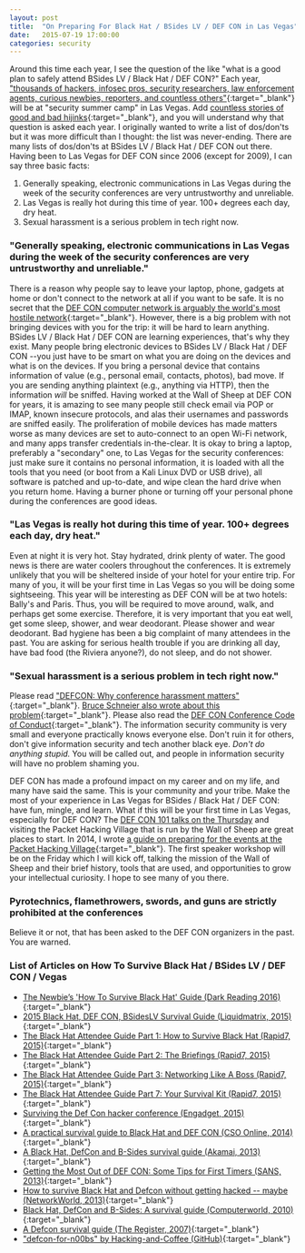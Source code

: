 ```yaml
---
layout: post
title:  "On Preparing For Black Hat / BSides LV / DEF CON in Las Vegas"
date:   2015-07-19 17:00:00
categories: security
---
```


Around this time each year, I see the question of the like "what is a good plan to safely attend BSides LV / Black Hat / DEF CON?"  Each year, ["thousands of hackers, infosec pros, security researchers, law enforcement agents, curious newbies, reporters, and countless others"](https://pen-testing.sans.org/blog/2013/06/28/getting-the-most-out-of-def-con-some-tips-for-first-timers){:target="_blank"} will be at "security summer camp" in Las Vegas.  Add [countless stories of good and bad hijinks](http://motherboard.vice.com/blog/how-to-get-hacked-at-defcon){:target="_blank"}, and you will understand why that question is asked each year.  I originally wanted to write a list of dos/don'ts but it was more difficult than I thought: the list was never-ending.  There are many lists of dos/don'ts at BSides LV / Black Hat / DEF CON out there.  Having been to Las Vegas for DEF CON since 2006 (except for 2009), I can say three basic facts:

1. Generally speaking, electronic communications in Las Vegas during the week of the security conferences are very untrustworthy and unreliable.
2. Las Vegas is really hot during this time of year.  100+ degrees each day, dry heat.
3. Sexual harassment is a serious problem in tech right now.

### "Generally speaking, electronic communications in Las Vegas during the week of the security conferences are very untrustworthy and unreliable."
There is a reason why people say to leave your laptop, phone, gadgets at home or don't connect to the network at all if you want to be safe.  It is no secret that the [DEF CON computer network is arguably the world's most hostile network](http://www.wired.com/2009/08/inside-the-worlds-most-hostile-network/){:target="_blank"}. However, there is a big problem with not bringing devices with you for the trip: it will be hard to learn anything.  BSides LV / Black Hat / DEF CON are learning experiences, that's why they exist.  Many people bring electronic devices to BSides LV / Black Hat / DEF CON --you just have to be smart on what you are doing on the devices and what is on the devices.  If you bring a personal device that contains information of value (e.g., personal email, contacts, photos), bad move.  If you are sending anything plaintext (e.g., anything via HTTP), then the information _will_ be sniffed.  Having worked at the Wall of Sheep at DEF CON for years, it is amazing to see many people still check email via POP or IMAP, known insecure protocols, and alas their usernames and passwords are sniffed easily.  The proliferation of mobile devices has made matters worse as many devices are set to auto-connect to an open Wi-Fi network, and many apps transfer credentials in-the-clear.  It is okay to bring a laptop, preferably a "secondary" one, to Las Vegas for the security conferences: just make sure it contains no personal information, it is loaded with all the tools that you need (or boot from a Kali Linux DVD or USB drive), all software is patched and up-to-date, and wipe clean the hard drive when you return home.  Having a burner phone or turning off your personal phone during the conferences are good ideas.

### "Las Vegas is really hot during this time of year.  100+ degrees each day, dry heat."
Even at night it is very hot.  Stay hydrated, drink plenty of water.  The good news is there are water coolers throughout the conferences.  It is extremely unlikely that you will be sheltered inside of your hotel for your entire trip.  For many of you, it will be your first time in Las Vegas so you will be doing some sightseeing.  This year will be interesting as DEF CON will be at two hotels: Bally's and Paris.  Thus, you will be required to move around, walk, and perhaps get some exercise.  Therefore, it is very important that you eat well, get some sleep, shower, and wear deodorant.  Please shower and wear deodorant.  Bad hygiene has been a big complaint of many attendees in the past.  You are asking for serious health trouble if you are drinking all day, have bad food (the Riviera anyone?), do not sleep, and do not shower.

### "Sexual harassment is a serious problem in tech right now."
Please read ["DEFCON: Why conference harassment matters"](https://adainitiative.org/2012/08/defcon-why-conference-harassment-matters/){:target="_blank"}.  [Bruce Schneier also wrote about this problem](https://www.schneier.com/blog/archives/2012/08/sexual_harassme.html){:target="_blank"}.  Please also read the [DEF CON Conference Code of Conduct](https://www.defcon.org/html/links/dc-code-of-conduct.html){:target="_blank"}.  The information security community is very small and everyone practically knows everyone else.  Don't ruin it for others, don't give information security and tech another black eye.  _Don't do anything stupid._ You will be called out, and people in information security will have no problem shaming you.

DEF CON has made a profound impact on my career and on my life, and many have said the same.  This is your community and your tribe.  Make the most of your experience in Las Vegas for BSides / Black Hat / DEF CON: have fun, mingle, and learn.  What if this will be your first time in Las Vegas, especially for DEF CON?  The [DEF CON 101 talks on the Thursday](https://www.defcon.org/html/defcon-23/dc-23-schedule.html) and visiting the Packet Hacking Village that is run by the Wall of Sheep are great places to start.  In 2014, I wrote [a guide on preparing for the events at the Packet Hacking Village](http://www.wallofsheep.com/blogs/news/14836357-on-preparing-for-some-of-our-events-at-def-con-e-g-packet-detective-wall-of-sheep-speaker-workshops){:target="_blank"}.  The first speaker workshop will be on the Friday which I will kick off, talking the mission of the Wall of Sheep and their brief history, tools that are used, and opportunities to grow your intellectual curiosity.  I hope to see many of you there.

### Pyrotechnics, flamethrowers, swords, and guns are strictly prohibited at the conferences
Believe it or not, that has been asked to the DEF CON organizers in the past.  You are warned.

### List of Articles on How To Survive Black Hat / BSides LV / DEF CON / Vegas
* [The Newbie’s 'How To Survive Black Hat' Guide (Dark Reading 2016)](http://www.darkreading.com/vulnerabilities---threats/the-newbies-how-to-survive-black-hat-guide/a/d-id/1326102?_mc=sm_dr&hootPostID=62bc065c48aa2f2012cc52a2914364ec){:target="_blank"}
* [2015 Black Hat, DEF CON, BSidesLV Survival Guide  (Liquidmatrix, 2015)](https://www.liquidmatrix.org/blog/2015/07/20/2015-black-hat-def-con-bsideslv-survival-guide/){:target="_blank"}
* [The Black Hat Attendee Guide Part 1: How to Survive Black Hat (Rapid7, 2015)](https://community.rapid7.com/community/infosec/blog/2015/07/13/the-black-hat-attendee-guide-part-1){:target="_blank"}
* [The Black Hat Attendee Guide Part 2: The Briefings (Rapid7, 2015)](https://community.rapid7.com/community/infosec/blog/2015/07/16/the-black-hat-attendee-guide-part-2--the-briefings){:target="_blank"}
* [The Black Hat Attendee Guide Part 3: Networking Like A Boss (Rapid7, 2015)](https://community.rapid7.com/community/infosec/blog/2015/07/20/the-black-hat-attendee-guide-part-3--networking-at-black-hat){:target="_blank"}
* [The Black Hat Attendee Guide Part 7: Your Survival Kit (Rapid7, 2015)](https://community.rapid7.com/community/infosec/blog/2015/07/29/the-black-hat-attendee-guide-part-7-your-survival-kit){:target="_blank"}
* [Surviving the Def Con hacker conference (Engadget, 2015)](https://www.engadget.com/2015/08/11/surviving-def-con/){:target="_blank"}
* [A practical survival guide to Black Hat and DEF CON (CSO Online, 2014)](http://www.csoonline.com/article/2458907/security-awareness/a-practical-survival-guide-to-black-hat-and-def-con.html){:target="_blank"}
* [A Black Hat, DefCon and B-Sides survival guide (Akamai, 2013)](https://blogs.akamai.com/2013/07/a-black-hat-defcon-and-b-sides-survival-guide.html){:target="_blank"}
* [Getting the Most Out of DEF CON: Some Tips for First Timers (SANS, 2013)](https://pen-testing.sans.org/blog/2013/06/28/getting-the-most-out-of-def-con-some-tips-for-first-timers/){:target="_blank"}
* [How to survive Black Hat and Defcon without getting hacked -- maybe (NetworkWorld, 2013)](http://www.networkworld.com/article/2179726/security/how-to-survive-black-hat-and-defcon-without-getting-hacked----maybe.html){:target="_blank"}
* [Black Hat, DefCon and B-Sides: A survival guide (Computerworld, 2010)](http://www.computerworld.com/article/2519054/enterprise-applications/black-hat--defcon-and-b-sides--a-survival-guide.html){:target="_blank"}
* [A Defcon survival guide (The Register, 2007)](http://www.theregister.co.uk/2007/08/01/defcon_survival_guide/){:target="_blank"}
* ["defcon-for-n00bs" by Hacking-and-Coffee (GitHub)](https://github.com/Hacking-and-Coffee/defcon-for-n00bs){:target="_blank"}